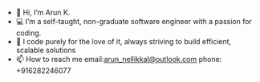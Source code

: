 - 👋 Hi, I’m Arun K.
- 💻 I’m a self-taught, non-graduate software engineer with a passion for coding.
- 🎯 I code purely for the love of it, always striving to build efficient, scalable solutions
- 📫 How to reach me email:<arun_nellikkal@outlook.com> phone: +916282246077

<!---
ARUNK2121/ARUNK2121 is a ✨ special ✨ repository because its `README.md` (this file) appears on your GitHub profile.
You can click the Preview link to take a look at your changes.
--->
